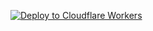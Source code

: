 
[![Deploy to Cloudflare Workers](https://deploy.workers.cloudflare.com/button)](https://deploy.workers.cloudflare.com/?url=https://github.com/arunaimtell/service4)
